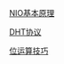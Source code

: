 [NIO基本原理](https://mp.weixin.qq.com/s?__biz=MzU0MzQ5MDA0Mw==&mid=2247483907&idx=1&sn=3d5e1384a36bd59f5fd14135067af1c2&chksm=fb0be897cc7c61815a6a1c3181f3ba3507b199fd7a8c9025e9d8f67b5e9783bc0f0fe1c73903&scene=21#wechat_redirect)

[DHT协议](https://blog.csdn.net/weixin_34297704/article/details/85881799)

[位运算技巧](https://blog.csdn.net/holmofy/article/details/79360859)

